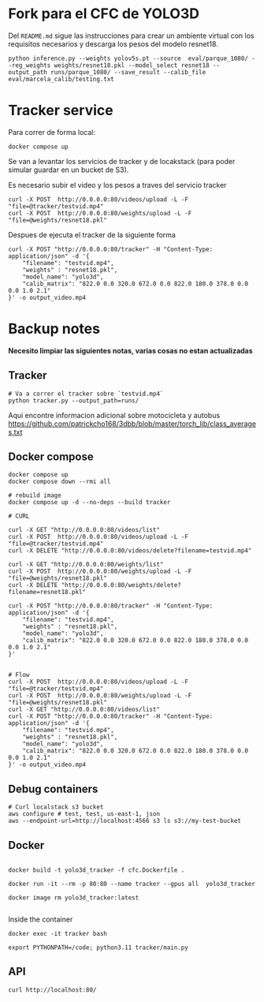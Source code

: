 # Fork para el CFC de YOLO3D

Del `README.md` sigue las instrucciones para crear un ambiente virtual con los requisitos necesarios y descarga los pesos del modelo resnet18.


```
python inference.py --weights yolov5s.pt --source  eval/parque_1080/ --reg_weights weights/resnet18.pkl --model_select resnet18 --output_path runs/parque_1080/ --save_result --calib_file eval/marcela_calib/testing.txt
```

# Tracker service

Para correr de forma local:

```
docker compose up
```

Se van a levantar los servicios de tracker y de locakstack (para poder simular guardar en un bucket de S3).

Es necesario subir el video y los pesos a traves del servicio tracker

```
curl -X POST  http://0.0.0.0:80/videos/upload -L -F "file=@tracker/testvid.mp4"
curl -X POST  http://0.0.0.0:80/weights/upload -L -F "file=@weights/resnet18.pkl"
```

Despues de ejecuta el tracker de la siguiente forma

```
curl -X POST "http://0.0.0.0:80/tracker" -H "Content-Type: application/json" -d '{
    "filename": "testvid.mp4",
    "weights" : "resnet18.pkl",
    "model_name": "yolo3d",
    "calib_matrix": "822.0 0.0 320.0 672.0 0.0 822.0 180.0 378.0 0.0 0.0 1.0 2.1"
}' -o output_video.mp4

```

# Backup notes

**Necesito limpiar las siguientes notas, varias cosas no estan actualizadas**

## Tracker

```
# Va a correr el tracker sobre `testvid.mp4`
python tracker.py --output_path=runs/
```

Aqui encontre informacion adicional sobre motocicleta y autobus
https://github.com/patrickcho168/3dbb/blob/master/torch_lib/class_averages.txt


## Docker compose

```
docker compose up
docker compose down --rmi all

# rebuild image
docker compose up -d --no-deps --build tracker

# CURL

curl -X GET "http://0.0.0.0:80/videos/list"
curl -X POST  http://0.0.0.0:80/videos/upload -L -F "file=@tracker/testvid.mp4"
curl -X DELETE "http://0.0.0.0:80/videos/delete?filename=testvid.mp4"

curl -X GET "http://0.0.0.0:80/weights/list"
curl -X POST  http://0.0.0.0:80/weights/upload -L -F "file=@weights/resnet18.pkl"
curl -X DELETE "http://0.0.0.0:80/weights/delete?filename=resnet18.pkl"

curl -X POST "http://0.0.0.0:80/tracker" -H "Content-Type: application/json" -d '{
    "filename": "testvid.mp4",
    "weights" : "resnet18.pkl",
    "model_name": "yolo3d",
    "calib_matrix": "822.0 0.0 320.0 672.0 0.0 822.0 180.0 378.0 0.0 0.0 1.0 2.1"
}'


# Flow
curl -X POST  http://0.0.0.0:80/videos/upload -L -F "file=@tracker/testvid.mp4"
curl -X POST  http://0.0.0.0:80/weights/upload -L -F "file=@weights/resnet18.pkl"
curl -X GET "http://0.0.0.0:80/videos/list"
curl -X POST "http://0.0.0.0:80/tracker" -H "Content-Type: application/json" -d '{
    "filename": "testvid.mp4",
    "weights" : "resnet18.pkl",
    "model_name": "yolo3d",
    "calib_matrix": "822.0 0.0 320.0 672.0 0.0 822.0 180.0 378.0 0.0 0.0 1.0 2.1"
}' -o output_video.mp4

```

## Debug containers

```
# Curl localstack s3 bucket
aws configure # test, test, us-east-1, json
aws --endpoint-url=http://localhost:4566 s3 ls s3://my-test-bucket
```



## Docker

```

docker build -t yolo3d_tracker -f cfc.Dockerfile .

docker run -it --rm -p 80:80 --name tracker --gpus all  yolo3d_tracker

docker image rm yolo3d_tracker:latest


```


Inside the container
```
docker exec -it tracker bash

export PYTHONPATH=/code; python3.11 tracker/main.py
```

## API

```
curl http://localhost:80/
```
